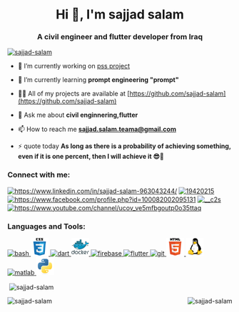 <h1 align="center">Hi 👋, I'm sajjad salam</h1>

<h3 align="center">A civil engineer and flutter developer from Iraq</h3>

<p align="left"> <a href="https://github.com/ryo-ma/github-profile-trophy"><img src="https://github-profile-trophy.vercel.app/?username=sajjad-salam" alt="sajjad-salam" /></a> </p>


- 🔭 I’m currently working on [pss project](https://github.com/sajjad-salam/pss)

- 🌱 I’m currently learning **prompt engineering "prompt"**

- 👨‍💻 All of my projects are available at [https://github.com/sajjad-salam](https://github.com/sajjad-salam)

- 💬 Ask me about **civil enginnering,flutter**

- 📫 How to reach me **sajjad.salam.teama@gmail.com**

- ⚡ quote today **As long as there is a probability of achieving something, even if it is one percent, then I will achieve it 😎💪**

<h3 align="left">Connect with me:</h3>
<p align="left">
 
<a href="https://www.linkedin.com/in/sajjad-salam-963043244/" target="blank"><img align="center" src="https://raw.githubusercontent.com/rahuldkjain/github-profile-readme-generator/master/src/images/icons/Social/linked-in-alt.svg" alt="https://www.linkedin.com/in/sajjad-salam-963043244/" height="30" width="40" /></a>
<a href="https://stackoverflow.com/users/19420215" target="blank"><img align="center" src="https://raw.githubusercontent.com/rahuldkjain/github-profile-readme-generator/master/src/images/icons/Social/stack-overflow.svg" alt="19420215" height="30" width="40" /></a>
<a href="https://www.facebook.com/profile.php?id=100082002095131" target="blank"><img align="center" src="https://raw.githubusercontent.com/rahuldkjain/github-profile-readme-generator/master/src/images/icons/Social/facebook.svg" alt="https://www.facebook.com/profile.php?id=100082002095131" height="30" width="40" /></a>
<a href="https://instagram.com/__c2s" target="blank"><img align="center" src="https://raw.githubusercontent.com/rahuldkjain/github-profile-readme-generator/master/src/images/icons/Social/instagram.svg" alt="__c2s" height="30" width="40" /></a>
<a href="https://www.youtube.com/@Eng.sajjad_salam" target="blank"><img align="center" src="https://raw.githubusercontent.com/rahuldkjain/github-profile-readme-generator/master/src/images/icons/Social/youtube.svg" alt="https://www.youtube.com/channel/ucov_ve5mfbgoutp0o35ttaq" height="30" width="40" /></a>

</p>

<h3 align="left">Languages and Tools:</h3>
<p align="left"> <a href="https://www.gnu.org/software/bash/" target="_blank" rel="noreferrer"> <img src="https://www.vectorlogo.zone/logos/gnu_bash/gnu_bash-icon.svg" alt="bash" width="40" height="40"/> </a> <a href="https://www.w3schools.com/css/" target="_blank" rel="noreferrer"> <img src="https://raw.githubusercontent.com/devicons/devicon/master/icons/css3/css3-original-wordmark.svg" alt="css3" width="40" height="40"/> </a> <a href="https://dart.dev" target="_blank" rel="noreferrer"> <img src="https://www.vectorlogo.zone/logos/dartlang/dartlang-icon.svg" alt="dart" width="40" height="40"/> </a> <a href="https://www.docker.com/" target="_blank" rel="noreferrer"> <img src="https://raw.githubusercontent.com/devicons/devicon/master/icons/docker/docker-original-wordmark.svg" alt="docker" width="40" height="40"/> </a> <a href="https://firebase.google.com/" target="_blank" rel="noreferrer"> <img src="https://www.vectorlogo.zone/logos/firebase/firebase-icon.svg" alt="firebase" width="40" height="40"/> </a> <a href="https://flutter.dev" target="_blank" rel="noreferrer"> <img src="https://www.vectorlogo.zone/logos/flutterio/flutterio-icon.svg" alt="flutter" width="40" height="40"/> </a> <a href="https://git-scm.com/" target="_blank" rel="noreferrer"> <img src="https://www.vectorlogo.zone/logos/git-scm/git-scm-icon.svg" alt="git" width="40" height="40"/> </a> <a href="https://www.w3.org/html/" target="_blank" rel="noreferrer"> <img src="https://raw.githubusercontent.com/devicons/devicon/master/icons/html5/html5-original-wordmark.svg" alt="html5" width="40" height="40"/> </a> <a href="https://www.linux.org/" target="_blank" rel="noreferrer"> <img src="https://raw.githubusercontent.com/devicons/devicon/master/icons/linux/linux-original.svg" alt="linux" width="40" height="40"/> </a> <a href="https://www.mathworks.com/" target="_blank" rel="noreferrer"> <img src="https://upload.wikimedia.org/wikipedia/commons/2/21/Matlab_Logo.png" alt="matlab" width="40" height="40"/> </a>  </a> <a href="https://www.python.org" target="_blank" rel="noreferrer"> <img src="https://raw.githubusercontent.com/devicons/devicon/master/icons/python/python-original.svg" alt="python" width="40" height="40"/> </a> </p>
<p>&nbsp;<img align="center" src="https://github-readme-stats.vercel.app/api?username=sajjad-salam&show_icons=true&locale=en" alt="sajjad-salam" /></p>


<p><img align="left" src="https://github-readme-streak-stats.herokuapp.com/?user=sajjad-salam&" alt="sajjad-salam" /></p>

<p>&nbsp;<img align="right"  src="https://github-readme-stats.vercel.app/api/top-langs?username=sajjad-salam" alt="sajjad-salam" /></p>
